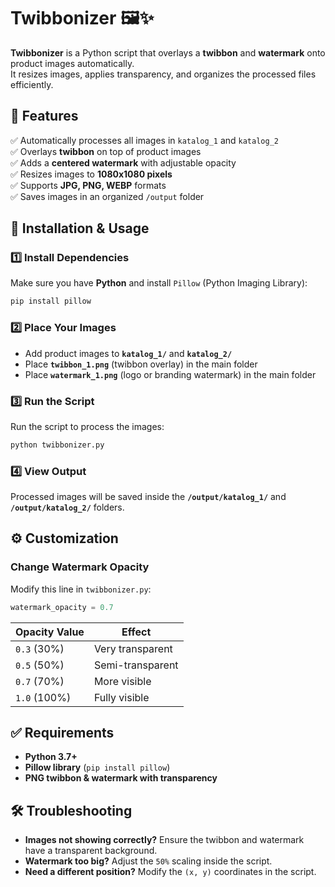 # Twibbonizer 🖼️✨

**Twibbonizer** is a Python script that overlays a **twibbon** and **watermark** onto product images automatically.  
It resizes images, applies transparency, and organizes the processed files efficiently.



## 📌 Features
✅ Automatically processes all images in `katalog_1` and `katalog_2`  
✅ Overlays **twibbon** on top of product images  
✅ Adds a **centered watermark** with adjustable opacity  
✅ Resizes images to **1080x1080 pixels**  
✅ Supports **JPG, PNG, WEBP** formats  
✅ Saves images in an organized `/output` folder  

## 🔧 Installation & Usage
### **1️⃣ Install Dependencies**
Make sure you have **Python** and install `Pillow` (Python Imaging Library):

```sh
pip install pillow
```

### **2️⃣ Place Your Images**
- Add product images to **`katalog_1/`** and **`katalog_2/`**  
- Place **`twibbon_1.png`** (twibbon overlay) in the main folder  
- Place **`watermark_1.png`** (logo or branding watermark) in the main folder  

### **3️⃣ Run the Script**
Run the script to process the images:

```sh
python twibbonizer.py
```

### **4️⃣ View Output**
Processed images will be saved inside the **`/output/katalog_1/`** and **`/output/katalog_2/`** folders.


## ⚙️ Customization
### **Change Watermark Opacity**
Modify this line in `twibbonizer.py`:

```python
watermark_opacity = 0.7
```

| Opacity Value | Effect |
|--------------|--------|
| `0.3` (30%) | Very transparent |
| `0.5` (50%) | Semi-transparent |
| `0.7` (70%) | More visible |
| `1.0` (100%) | Fully visible |


## ✅ Requirements
- **Python 3.7+**
- **Pillow library** (`pip install pillow`)
- **PNG twibbon & watermark with transparency**


## 🛠️ Troubleshooting
- **Images not showing correctly?** Ensure the twibbon and watermark have a transparent background.
- **Watermark too big?** Adjust the `50%` scaling inside the script.
- **Need a different position?** Modify the `(x, y)` coordinates in the script.
